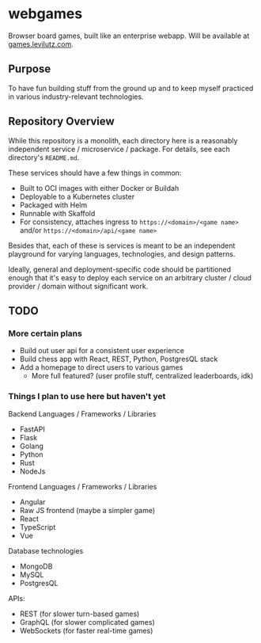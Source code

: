 # webgames

Browser board games, built like an enterprise webapp. Will be available at [games.levilutz.com](https://games.levilutz.com).


## Purpose

To have fun building stuff from the ground up and to keep myself practiced in various industry-relevant technologies.


## Repository Overview

While this repository is a monolith, each directory here is a reasonably independent service / microservice / package. For details, see each directory's `README.md`.

These services should have a few things in common:
* Built to OCI images with either Docker or Buildah
* Deployable to a Kubernetes cluster
* Packaged with Helm
* Runnable with Skaffold
* For consistency, attaches ingress to `https://<domain>/<game name>` and/or `https://<domain>/api/<game name>`

Besides that, each of these is services is meant to be an independent playground for varying languages, technologies, and design patterns.

Ideally, general and deployment-specific code should be partitioned enough that it's easy to deploy each service on an arbitrary cluster / cloud provider / domain without significant work.


## TODO

### More certain plans

* Build out user api for a consistent user experience
* Build chess app with React, REST, Python, PostgresQL stack
* Add a homepage to direct users to various games
    * More full featured? (user profile stuff, centralized leaderboards, idk)


### Things I plan to use here but haven't yet

Backend Languages / Frameworks / Libraries
* FastAPI
* Flask
* Golang
* Python
* Rust
* NodeJs

Frontend Languages / Frameworks / Libraries
* Angular
* Raw JS frontend (maybe a simpler game)
* React
* TypeScript
* Vue

Database technologies
* MongoDB
* MySQL
* PostgresQL

APIs:
* REST (for slower turn-based games)
* GraphQL (for slower complicated games)
* WebSockets (for faster real-time games)
